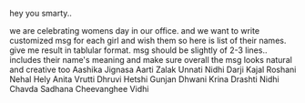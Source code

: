 hey you smarty..

we are celebrating womens day in our office. and we want to write customized msg for each girl and wish them so here is list of their names.
give me result in tablular format.
msg should be slightly of 2-3 lines.. includes their name's meaning and make sure overall the msg looks natural and creative too
Aashika
Jignasa
Aarti
Zalak
Unnati
Nidhi Darji
Kajal
Roshani
Nehal
Hely
Anita
Vrutti
Dhruvi
Hetshi
Gunjan
Dhwani
Krina
Drashti
Nidhi Chavda
Sadhana
Cheevanghee
Vidhi